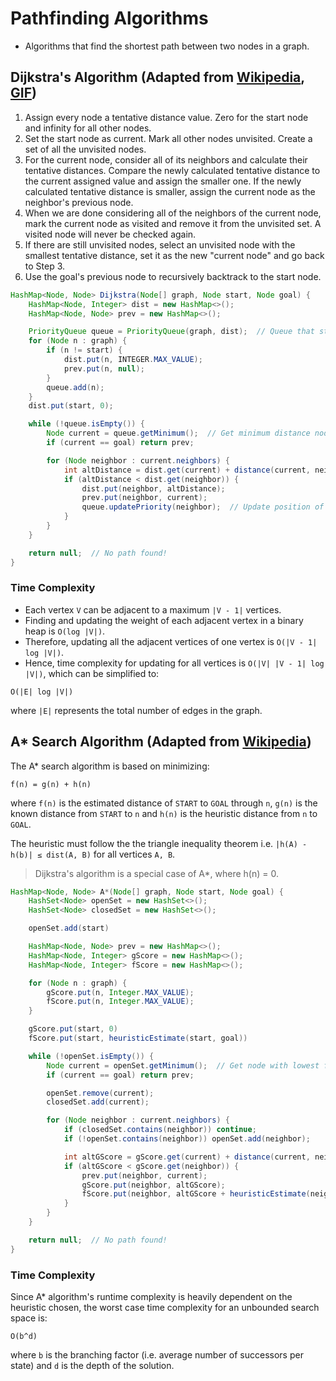 # Pathfinding Algorithms

- Algorithms that find the shortest path between two nodes in a graph.

## Dijkstra's Algorithm (Adapted from [Wikipedia](https://en.wikipedia.org/wiki/Dijkstra%27s_algorithm), [GIF](assets/Dijkstra.gif))

1. Assign every node a tentative distance value. Zero for the start node and infinity for all other nodes.
2. Set the start node as current. Mark all other nodes unvisited. Create a set of all the unvisited nodes.
3. For the current node, consider all of its neighbors and calculate their tentative distances. Compare the newly calculated tentative distance to the current assigned value and assign the smaller one. If the newly calculated tentative distance is smaller, assign the current node as the neighbor's previous node.
4. When we are done considering all of the neighbors of the current node, mark the current node as visited and remove it from the unvisited set. A visited node will never be checked again.
5. If there are still unvisited nodes, select an unvisited node with the smallest tentative distance, set it as the new "current node" and go back to Step 3.
6. Use the goal's previous node to recursively backtrack to the start node.

```java
HashMap<Node, Node> Dijkstra(Node[] graph, Node start, Node goal) {
    HashMap<Node, Integer> dist = new HashMap<>();
    HashMap<Node, Node> prev = new HashMap<>();

    PriorityQueue queue = PriorityQueue(graph, dist);  // Queue that stores nodes in ascending order of distance
    for (Node n : graph) {
        if (n != start) {
            dist.put(n, INTEGER.MAX_VALUE);
            prev.put(n, null);
        }
        queue.add(n);
    }
    dist.put(start, 0);

    while (!queue.isEmpty()) {
        Node current = queue.getMinimum();  // Get minimum distance node
        if (current == goal) return prev;

        for (Node neighbor : current.neighbors) {
            int altDistance = dist.get(current) + distance(current, neighbor);
            if (altDistance < dist.get(neighbor)) {
                dist.put(neighbor, altDistance);
                prev.put(neighbor, current);
                queue.updatePriority(neighbor);  // Update position of node in queue
            }
        }
    }

    return null;  // No path found!
}
```

### Time Complexity

- Each vertex `V` can be adjacent to a maximum `|V - 1|` vertices.
- Finding and updating the weight of each adjacent vertex in a binary heap is `O(log |V|)`.
- Therefore, updating all the adjacent vertices of one vertex is `O(|V - 1| log |V|)`.
- Hence, time complexity for updating for all vertices is `O(|V| |V - 1| log |V|)`, which can be simplified to:

```
O(|E| log |V|)
```

where `|E|` represents the total number of edges in the graph.

## A* Search Algorithm (Adapted from [Wikipedia](https://en.wikipedia.org/wiki/A*_search_algorithm))

The A* search algorithm is based on minimizing:

```
f(n) = g(n) + h(n)
```

where `f(n)` is the estimated distance of `START` to `GOAL` through `n`, `g(n)` is the known distance from `START` to `n` and `h(n)` is the heuristic distance from `n` to `GOAL`.

The heuristic must follow the the triangle inequality theorem i.e. `|h(A) - h(b)| ≤ dist(A, B)` for all vertices `A, B`.

> Dijkstra's algorithm is a special case of A*, where h(n) = 0.

```java
HashMap<Node, Node> A*(Node[] graph, Node start, Node goal) {
    HashSet<Node> openSet = new HashSet<>();
    HashSet<Node> closedSet = new HashSet<>();

    openSet.add(start)

    HashMap<Node, Node> prev = new HashMap<>();
    HashMap<Node, Integer> gScore = new HashMap<>();
    HashMap<Node, Integer> fScore = new HashMap<>();

    for (Node n : graph) {
        gScore.put(n, Integer.MAX_VALUE);
        fScore.put(n, Integer.MAX_VALUE);
    }

    gScore.put(start, 0)
    fScore.put(start, heuristicEstimate(start, goal))

    while (!openSet.isEmpty()) {
        Node current = openSet.getMinimum();  // Get node with lowest fScore value
        if (current == goal) return prev;

        openSet.remove(current);
        closedSet.add(current);

        for (Node neighbor : current.neighbors) {
            if (closedSet.contains(neighbor)) continue;
            if (!openSet.contains(neighbor)) openSet.add(neighbor);

            int altGScore = gScore.get(current) + distance(current, neighbor);
            if (altGScore < gScore.get(neighbor)) {
                prev.put(neighbor, current);
                gScore.put(neighbor, altGScore);
                fScore.put(neighbor, altGScore + heuristicEstimate(neighbor, goal));
            }
        }
    }

    return null;  // No path found!
}
```

### Time Complexity

Since A* algorithm's runtime complexity is heavily dependent on the heuristic chosen, the worst case time complexity for an unbounded search space is:

```
O(b^d)
```

where `b` is the branching factor (i.e. average number of successors per state) and `d` is the depth of the solution.
